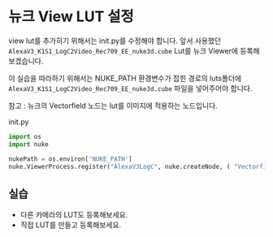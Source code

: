 # 뉴크 View LUT 설정
view lut를 추가히기 위해서는 init.py를 수정해야 합니다.
앞서 사용했던 `AlexaV3_K1S1_LogC2Video_Rec709_EE_nuke3d.cube` Lut를 뉴크 Viewer에 등록해보겠습니다.

이 실습을 따라하기 위해서는 NUKE_PATH 환경변수가 잡힌 경로의 luts폴더에 `AlexaV3_K1S1_LogC2Video_Rec709_EE_nuke3d.cube` 파일을 넣어주어야 합니다.

참고 : 뉴크의 Vectorfield 노드는 lut를 이미지에 적용하는 노드입니다.

init.py
```python
import os
import nuke

nukePath = os.environ['NUKE_PATH']
nuke.ViewerProcess.register("AlexaV3LogC", nuke.createNode, ( "Vectorfield", "vfield_file %s/luts/AlexaV3_K1S1_LogC2Video_Rec709_EE_nuke3d.cube colorspaceIn AlexaV3LogC" % (nukePath)))
```

## 실습
- 다른 카메라의 LUT도 등록해보세요.
- 직접 LUT를 만들고 등록해보세요.